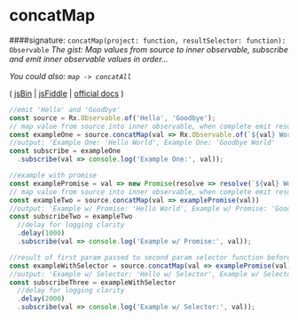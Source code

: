 # concatMap
####signature: `concatMap(project: function, resultSelector: function): Observable`
*The gist: Map values from source to inner observable, subscribe and emit inner observable values in order...*

*You could also: `map -> concatAll`*

( [jsBin](http://jsbin.com/dekadarube/1/edit?js,console) | [jsFiddle](https://jsfiddle.net/qg6qfqLz/32/) | [official docs](http://reactivex.io/rxjs/class/es6/Observable.js~Observable.html#instance-method-concatMap) )

```js
//emit 'Hello' and 'Goodbye'
const source = Rx.Observable.of('Hello', 'Goodbye');
// map value from source into inner observable, when complete emit result and move to next
const exampleOne = source.concatMap(val => Rx.Observable.of(`${val} World!`));
//output: 'Example One: 'Hello World', Example One: 'Goodbye World'
const subscribe = exampleOne
  .subscribe(val => console.log('Example One:', val));

//example with promise
const examplePromise = val => new Promise(resolve => resolve(`${val} World!`));
// map value from source into inner observable, when complete emit result and move to next
const exampleTwo = source.concatMap(val => examplePromise(val))
//output: 'Example w/ Promise: 'Hello World', Example w/ Promise: 'Goodbye World'
const subscribeTwo = exampleTwo
  //delay for logging clarity
  .delay(1000)
  .subscribe(val => console.log('Example w/ Promise:', val));

//result of first param passed to second param selector function before being  returned
const exampleWithSelector = source.concatMap(val => examplePromise(val), result => `${result} w/ selector!`);
//output: 'Example w/ Selector: 'Hello w/ Selector', Example w/ Selector: 'Goodbye w/ Selector'
const subscribeThree = exampleWithSelector
  //delay for logging clarity
  .delay(2000)
  .subscribe(val => console.log('Example w/ Selector:', val));
```
